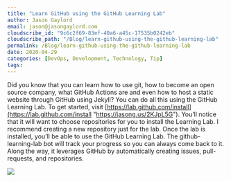 ```yaml
---
title: "Learn GitHub using the GitHub Learning Lab"
author: Jason Gaylord
email: jason@jasongaylord.com
cloudscribe_id: "9c6c2f69-83ef-40a6-a45c-17535b0242eb"
cloudscribe_path: "/Blog/learn-github-using-the-github-learning-lab"
permalink: /Blog/learn-github-using-the-github-learning-lab
date: 2020-04-29
categories: [DevOps, Development, Technology, Tip]
tags: 
---
```


Did you know that you can learn how to use git, how to become an open source company, what GitHub Actions are and even how to host a static website through GitHub using Jekyll? You can do all this using the GitHub Learning Lab. To get started, visit [https://lab.github.com/install](https://lab.github.com/install "https://jasong.us/2KJpL5G"). You’ll notice that it will want to choose repositories for you to install the Learning Lab. I recommend creating a new repository just for the lab. Once the lab is installed, you’ll be able to use the GitHub Learning Lab. The github-learning-lab bot will track your progress so you can always come back to it. Along the way, it leverages GitHub by automatically creating issues, pull-requests, and repositories.

![](https://cdn.jasongaylord.com/images/2020/04/29/GitHub-Learning-Lab.jpg)
